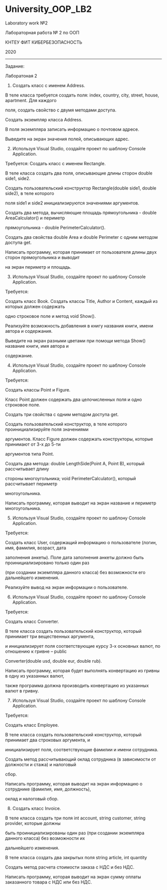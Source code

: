 # University_OOP_LB2

Laboratory work №2

Лабораторная работа № 2 по ООП

КНТЕУ ФИТ 
КИБЕРБЕЗОПАСНОСТЬ

2020

---------------------------------------------------------------------------------------------------------------------------------------------------------------------------------

Задание:

Лаборатоная 2

1. Создать класс с именем Address.

В теле класса требуется создать поля: index, country, city, street, house, apartment. Для каждого

поля, создать свойство с двумя методами доступа.

Создать экземпляр класса Address.

В поля экземпляра записать информацию о почтовом адресе.

Выведите на экран значения полей, описывающих адрес.

2. Используя Visual Studio, создайте проект по шаблону Console Application.

Требуется: Создать класс с именем Rectangle.

В теле класса создать два поля, описывающие длины сторон double side1, side2.

Создать пользовательский конструктор Rectangle(double side1, double side2), в теле которого

поля side1 и side2 инициализируются значениями аргументов.

Создать два метода, вычисляющие площадь прямоугольника - double AreaCalculator() и периметр

прямоугольника - double PerimeterCalculator().

Создать два свойства double Area и double Perimeter с одним методом доступа get.

Написать программу, которая принимает от пользователя длины двух сторон прямоугольника и выводит

на экран периметр и площадь.

3. Используя Visual Studio, создайте проект по шаблону Console Application.

Требуется:

Создать класс Book. Создать классы Title, Author и Content, каждый из которых должен содержать

одно строковое поле и метод void Show().

Реализуйте возможность добавления в книгу названия книги, имени автора и содержания.

Выведите на экран разными цветами при помощи метода Show() название книги, имя автора и

содержание.

4. Используя Visual Studio, создайте проект по шаблону Console Application.

Требуется:

Создать классы Point и Figure.

Класс Point должен содержать два целочисленных поля и одно строковое поле.

Создать три свойства с одним методом доступа get.

Создать пользовательский конструктор, в теле которого проинициализируйте поля значениями

аргументов. Класс Figure должен содержать конструкторы, которые принимают от 3-х до 5-ти

аргументов типа Point.

Создать два метода: double LengthSide(Point A, Point B), который рассчитывает длину

стороны многоугольника; void PerimeterCalculator(), который рассчитывает периметр

многоугольника.

Написать программу, которая выводит на экран название и периметр многоугольника.

5. Используя Visual Studio, создайте проект по шаблону Console Application.

Требуется:

Создать класс User, содержащий информацию о пользователе (логин, имя, фамилия, возраст, дата

заполнения анкеты). Поле дата заполнения анкеты должно быть проинициализировано только один раз

(при создании экземпляра данного класса) без возможности его дальнейшего изменения.

Реализуйте вывод на экран информации о пользователе.

6. Используя Visual Studio, создайте проект по шаблону Console Application.

Требуется:

Создать класс Converter.

В теле класса создать пользовательский конструктор, который принимает три вещественных аргумента,

и инициализирует поля соответствующие курсу 3-х основных валют, по отношению к гривне – public

Converter(double usd, double eur, double rub).

Написать программу, которая будет выполнять конвертацию из гривны в одну из указанных валют,

также программа должна производить конвертацию из указанных валют в гривну.

7. Используя Visual Studio, создайте проект по шаблону Console Application.

Требуется:

Создать класс Employee.

В теле класса создать пользовательский конструктор, который принимает два строковых аргумента, и

инициализирует поля, соответствующие фамилии и имени сотрудника.

Создать метод рассчитывающий оклад сотрудника (в зависимости от должности и стажа) и налоговый

сбор.

Написать программу, которая выводит на экран информацию о сотруднике (фамилия, имя, должность),

оклад и налоговый сбор.

8. Создать класс Invoice.

В теле класса создать три поля int account, string customer, string provider, которые должны

быть проинициализированы один раз (при создании экземпляра данного класса) без возможности их

дальнейшего изменения.

В теле класса создать два закрытых поля string article, int quantity

Создать метод расчета стоимости заказа с НДС и без НДС.

Написать программу, которая выводит на экран сумму оплаты заказанного товара с НДС или без НДС.
